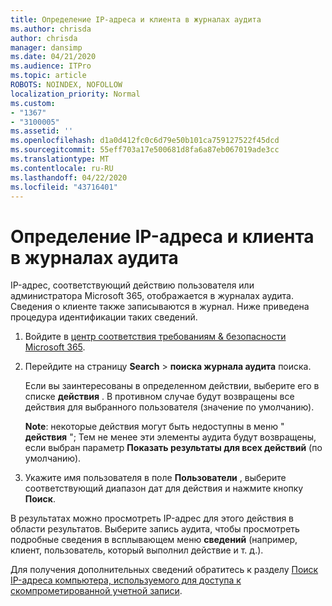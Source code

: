 ```yaml
---
title: Определение IP-адреса и клиента в журналах аудита
ms.author: chrisda
author: chrisda
manager: dansimp
ms.date: 04/21/2020
ms.audience: ITPro
ms.topic: article
ROBOTS: NOINDEX, NOFOLLOW
localization_priority: Normal
ms.custom:
- "1367"
- "3100005"
ms.assetid: ''
ms.openlocfilehash: d1a0d412fc0c6d79e50b101ca759127522f45dcd
ms.sourcegitcommit: 55eff703a17e500681d8fa6a87eb067019ade3cc
ms.translationtype: MT
ms.contentlocale: ru-RU
ms.lasthandoff: 04/22/2020
ms.locfileid: "43716401"
---
```

# <a name="identify-ip-address-and-client-in-audit-logs"></a>Определение IP-адреса и клиента в журналах аудита

IP-адрес, соответствующий действию пользователя или администратора Microsoft 365, отображается в журналах аудита. Сведения о клиенте также записываются в журнал. Ниже приведена процедура идентификации таких сведений.

1. Войдите в [центр соответствия требованиям & безопасности Microsoft 365](https://protection.office.com/).

2. Перейдите на страницу **Search** > **поиска журнала аудита** поиска.

   Если вы заинтересованы в определенном действии, выберите его в списке **действия** . В противном случае будут возвращены все действия для выбранного пользователя (значение по умолчанию).

   **Note**: некоторые действия могут быть недоступны в меню " **действия** "; Тем не менее эти элементы аудита будут возвращены, если выбран параметр **Показать результаты для всех действий** (по умолчанию).

3. Укажите имя пользователя в поле **Пользователи** , выберите соответствующий диапазон дат для действия и нажмите кнопку **Поиск**.

В результатах можно просмотреть IP-адрес для этого действия в области результатов. Выберите запись аудита, чтобы просмотреть подробные сведения в всплывающем меню **сведений** (например, клиент, пользователь, который выполнил действие и т. д.).

Для получения дополнительных сведений обратитесь к разделу [Поиск IP-адреса компьютера, используемого для доступа к скомпрометированной учетной записи](https://docs.microsoft.com/office365/securitycompliance/auditing-troubleshooting-scenarios#finding-the-ip-address-of-the-computer-used-to-access-a-compromised-account).

